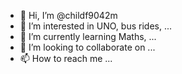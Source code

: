 - 👋 Hi, I’m @childf9042m 
- 👀 I’m interested in UNO, bus rides,  ...
- 🌱 I’m currently learning Maths,  ...
- 💞️ I’m looking to collaborate on  ...
- 📫 How to reach me  ...

<!---
childf9042m/childf9042m is a ✨ special ✨ repository because its `README.md` (this file) appears on your GitHub profile.
You can click the Preview link to take a look at your changes.
--->

